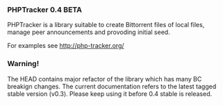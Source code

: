 ### PHPTracker 0.4 BETA

PHPTracker is a library suitable to create Bittorrent files of local files,
manage peer announcements and provoding initial seed.

For examples see http://php-tracker.org/

### Warning!

The HEAD contains major refactor of the library which has many BC breakign changes. The current documentation refers to the latest tagged stable version (v0.3). Please keep using it before 0.4 stable is released.